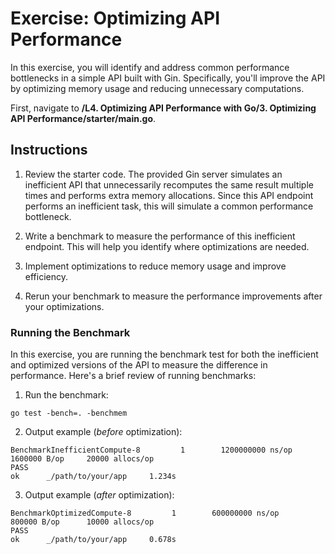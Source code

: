 # Exercise: Optimizing API Performance

In this exercise, you will identify and address common performance bottlenecks in a simple API built with Gin. Specifically, you'll improve the API by optimizing memory usage and reducing unnecessary computations.

First, navigate to **/L4. Optimizing API Performance with Go/3. Optimizing API Performance/starter/main.go**.

## Instructions

1. Review the starter code. The provided Gin server simulates an inefficient API that unnecessarily recomputes the same result multiple times and performs extra memory allocations. Since this API endpoint performs an inefficient task, this will simulate a common performance bottleneck.

2. Write a benchmark to measure the performance of this inefficient endpoint. This will help you identify where optimizations are needed.

3. Implement optimizations to reduce memory usage and improve efficiency.

4. Rerun your benchmark to measure the performance improvements after your optimizations.

### Running the Benchmark

In this exercise, you are running the benchmark test for both the inefficient and optimized versions of the API to measure the difference in performance. Here's a brief review of running benchmarks:

1. Run the benchmark:

```
go test -bench=. -benchmem
```

2. Output example (_before_ optimization):

```
BenchmarkInefficientCompute-8         1        1200000000 ns/op       1600000 B/op     20000 allocs/op
PASS
ok      _/path/to/your/app     1.234s
```

3. Output example (_after_ optimization):

```
BenchmarkOptimizedCompute-8         1        600000000 ns/op         800000 B/op      10000 allocs/op
PASS
ok      _/path/to/your/app     0.678s
```
